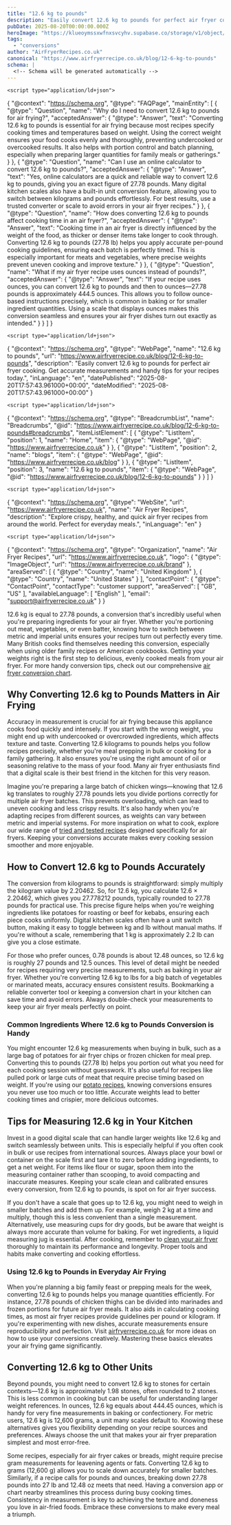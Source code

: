 ```yaml
---
title: "12.6 kg to pounds"
description: "Easily convert 12.6 kg to pounds for perfect air fryer cooking. Get accurate measurements and handy tips for your recipes today."
pubDate: 2025-08-20T00:00:00.000Z
heroImage: "https://klueoymssxwfnxsvcyhv.supabase.co/storage/v1/object/public/Shmucket/12-6-kg-to-pounds.webp"
tags:
  - "conversions"
author: "AirFryerRecipes.co.uk"
canonical: "https://www.airfryerrecipe.co.uk/blog/12-6-kg-to-pounds"
schema: |
  <!-- Schema will be generated automatically -->
---
```

<script type="application/ld+json">
{
    "@context": "https://schema.org",
    "@type": "BlogPosting",
    "url": "https://www.airfryerrecipe.co.uk/blog/12-6-kg-to-pounds",
    "mainEntityOfPage": {
        "@type": "WebPage",
        "@id": "https://www.airfryerrecipe.co.uk/blog/12-6-kg-to-pounds"
    },
    "headline": "Quickly Convert 12.6 kg to Pounds for Your Air Fryer",
    "description": "Easily convert 12.6 kg to pounds for perfect air fryer cooking. Get accurate measurements and handy tips for your recipes today.",
    "author": {
        "@type": "Person",
        "name": "AirFryerRecipes.co.uk",
        "url": "https://www.airfryerrecipe.co.uk/about",
        "image": {
            "@type": "ImageObject",
            "url": "https://klueoymssxwfnxsvcyhv.supabase.co/storage/v1/object/public/Shmucket/Me.jpg"
        }
    },
    "publisher": {
        "@type": "Organization",
        "name": "Air Fryer Recipe",
        "logo": {
            "@type": "ImageObject",
            "url": "https://cdn.prod.website-files.com/68224a465dfe9a7ab4f57570/6844191451a8b2f1e37e63cc_Untitled%20design%20-%202025-06-05T205644.948%20(1).png"
        }
    },
    "datePublished": "2025-08-20T17:57:43.961Z",
    "dateModified": "2025-08-20T17:57:43.961Z",
    "image": {
        "@type": "ImageObject",
        "url": "https://klueoymssxwfnxsvcyhv.supabase.co/storage/v1/object/public/Shmucket/12-6-kg-to-pounds.webp"
    },
    "about": {
        "@type": "Thing",
        "name": "Conversions"
    },
    "articleSection": "Conversions",
    "inLanguage": "en-GB"
}
</script>

    <script type="application/ld+json">
{
    "@context": "https://schema.org",
    "@type": "FAQPage",
    "mainEntity": [
        {
            "@type": "Question",
            "name": "Why do I need to convert 12.6 kg to pounds for air frying?",
            "acceptedAnswer": {
                "@type": "Answer",
                "text": "Converting 12.6 kg to pounds is essential for air frying because most recipes specify cooking times and temperatures based on weight. Using the correct weight ensures your food cooks evenly and thoroughly, preventing undercooked or overcooked results. It also helps with portion control and batch planning, especially when preparing larger quantities for family meals or gatherings."
            }
        },
        {
            "@type": "Question",
            "name": "Can I use an online calculator to convert 12.6 kg to pounds?",
            "acceptedAnswer": {
                "@type": "Answer",
                "text": "Yes, online calculators are a quick and reliable way to convert 12.6 kg to pounds, giving you an exact figure of 27.78 pounds. Many digital kitchen scales also have a built-in unit conversion feature, allowing you to switch between kilograms and pounds effortlessly. For best results, use a trusted converter or scale to avoid errors in your air fryer recipes."
            }
        },
        {
            "@type": "Question",
            "name": "How does converting 12.6 kg to pounds affect cooking time in an air fryer?",
            "acceptedAnswer": {
                "@type": "Answer",
                "text": "Cooking time in an air fryer is directly influenced by the weight of the food, as thicker or denser items take longer to cook through. Converting 12.6 kg to pounds (27.78 lb) helps you apply accurate per-pound cooking guidelines, ensuring each batch is perfectly timed. This is especially important for meats and vegetables, where precise weights prevent uneven cooking and improve texture."
            }
        },
        {
            "@type": "Question",
            "name": "What if my air fryer recipe uses ounces instead of pounds?",
            "acceptedAnswer": {
                "@type": "Answer",
                "text": "If your recipe uses ounces, you can convert 12.6 kg to pounds and then to ounces—27.78 pounds is approximately 444.5 ounces. This allows you to follow ounce-based instructions precisely, which is common in baking or for smaller ingredient quantities. Using a scale that displays ounces makes this conversion seamless and ensures your air fryer dishes turn out exactly as intended."
            }
        }
    ]
}
</script>

    <script type="application/ld+json">
{
    "@context": "https://schema.org",
    "@type": "WebPage",
    "name": "12.6 kg to pounds",
    "url": "https://www.airfryerrecipe.co.uk/blog/12-6-kg-to-pounds",
    "description": "Easily convert 12.6 kg to pounds for perfect air fryer cooking. Get accurate measurements and handy tips for your recipes today.",
    "inLanguage": "en",
    "datePublished": "2025-08-20T17:57:43.961000+00:00",
    "dateModified": "2025-08-20T17:57:43.961000+00:00"
}
</script>

    <script type="application/ld+json">
{
    "@context": "https://schema.org",
    "@type": "BreadcrumbList",
    "name": "Breadcrumbs",
    "@id": "https://www.airfryerrecipe.co.uk/blog/12-6-kg-to-pounds#breadcrumbs",
    "itemListElement": [
        {
            "@type": "ListItem",
            "position": 1,
            "name": "Home",
            "item": {
                "@type": "WebPage",
                "@id": "https://www.airfryerrecipe.co.uk"
            }
        },
        {
            "@type": "ListItem",
            "position": 2,
            "name": "blogs",
            "item": {
                "@type": "WebPage",
                "@id": "https://www.airfryerrecipe.co.uk/blog"
            }
        },
        {
            "@type": "ListItem",
            "position": 3,
            "name": "12.6 kg to pounds",
            "item": {
                "@type": "WebPage",
                "@id": "https://www.airfryerrecipe.co.uk/blog/12-6-kg-to-pounds"
            }
        }
    ]
}
</script>

    <script type="application/ld+json">
{
    "@context": "https://schema.org",
    "@type": "WebSite",
    "url": "https://www.airfryerrecipe.co.uk",
    "name": "Air Fryer Recipes",
    "description": "Explore crispy, healthy, and quick air fryer recipes from around the world. Perfect for everyday meals.",
    "inLanguage": "en"
}
</script>

    <script type="application/ld+json">
{
    "@context": "https://schema.org",
    "@type": "Organization",
    "name": "Air Fryer Recipes",
    "url": "https://www.airfryerrecipe.co.uk",
    "logo": {
        "@type": "ImageObject",
        "url": "https://www.airfryerrecipe.co.uk/brand"
    },
    "areaServed": [
        {
            "@type": "Country",
            "name": "United Kingdom"
        },
        {
            "@type": "Country",
            "name": "United States"
        }
    ],
    "contactPoint": {
        "@type": "ContactPoint",
        "contactType": "customer support",
        "areaServed": [
            "GB",
            "US"
        ],
        "availableLanguage": [
            "English"
        ],
        "email": "support@airfryerrecipe.co.uk"
    }
}
</script>

<p>12.6 kg is equal to 27.78 pounds, a conversion that's incredibly useful when you're preparing ingredients for your air fryer. Whether you're portioning out meat, vegetables, or even batter, knowing how to switch between metric and imperial units ensures your recipes turn out perfectly every time. Many British cooks find themselves needing this conversion, especially when using older family recipes or American cookbooks. Getting your weights right is the first step to delicious, evenly cooked meals from your air fryer. For more handy conversion tips, check out our comprehensive <a href="https://www.airfryerrecipe.co.uk/air-fryer-conversion-chart">air fryer conversion chart</a>.</p>

<h2>Why Converting 12.6 kg to Pounds Matters in Air Frying</h2>
<p>Accuracy in measurement is crucial for air frying because this appliance cooks food quickly and intensely. If you start with the wrong weight, you might end up with undercooked or overcrowded ingredients, which affects texture and taste. Converting 12.6 kilograms to pounds helps you follow recipes precisely, whether you're meal prepping in bulk or cooking for a family gathering. It also ensures you're using the right amount of oil or seasoning relative to the mass of your food. Many air fryer enthusiasts find that a digital scale is their best friend in the kitchen for this very reason.</p>
<p>Imagine you're preparing a large batch of chicken wings—knowing that 12.6 kg translates to roughly 27.78 pounds lets you divide portions correctly for multiple air fryer batches. This prevents overloading, which can lead to uneven cooking and less crispy results. It's also handy when you're adapting recipes from different sources, as weights can vary between metric and imperial systems. For more inspiration on what to cook, explore our wide range of <a href="https://www.airfryerrecipe.co.uk/recipes">tried and tested recipes</a> designed specifically for air fryers. Keeping your conversions accurate makes every cooking session smoother and more enjoyable.</p>

<h2>How to Convert 12.6 kg to Pounds Accurately</h2>
<p>The conversion from kilograms to pounds is straightforward: simply multiply the kilogram value by 2.20462. So, for 12.6 kg, you calculate 12.6 × 2.20462, which gives you 27.778212 pounds, typically rounded to 27.78 pounds for practical use. This precise figure helps when you're weighing ingredients like potatoes for roasting or beef for kebabs, ensuring each piece cooks uniformly. Digital kitchen scales often have a unit switch button, making it easy to toggle between kg and lb without manual maths. If you're without a scale, remembering that 1 kg is approximately 2.2 lb can give you a close estimate.</p>
<p>For those who prefer ounces, 0.78 pounds is about 12.48 ounces, so 12.6 kg is roughly 27 pounds and 12.5 ounces. This level of detail might be needed for recipes requiring very precise measurements, such as baking in your air fryer. Whether you're converting 12.6 kg to lbs for a big batch of vegetables or marinated meats, accuracy ensures consistent results. Bookmarking a reliable converter tool or keeping a conversion chart in your kitchen can save time and avoid errors. Always double-check your measurements to keep your air fryer meals perfectly on point.</p>

<h3>Common Ingredients Where 12.6 kg to Pounds Conversion is Handy</h3>
<p>You might encounter 12.6 kg measurements when buying in bulk, such as a large bag of potatoes for air fryer chips or frozen chicken for meal prep. Converting this to pounds (27.78 lb) helps you portion out what you need for each cooking session without guesswork. It's also useful for recipes like pulled pork or large cuts of meat that require precise timing based on weight. If you're using our <a href="https://www.airfryerrecipe.co.uk/recipe-category/potatoes">potato recipes</a>, knowing conversions ensures you never use too much or too little. Accurate weights lead to better cooking times and crispier, more delicious outcomes.</p>

<h2>Tips for Measuring 12.6 kg in Your Kitchen</h2>
<p>Invest in a good digital scale that can handle larger weights like 12.6 kg and switch seamlessly between units. This is especially helpful if you often cook in bulk or use recipes from international sources. Always place your bowl or container on the scale first and tare it to zero before adding ingredients, to get a net weight. For items like flour or sugar, spoon them into the measuring container rather than scooping, to avoid compacting and inaccurate measures. Keeping your scale clean and calibrated ensures every conversion, from 12.6 kg to pounds, is spot on for air fryer success.</p>
<p>If you don't have a scale that goes up to 12.6 kg, you might need to weigh in smaller batches and add them up. For example, weigh 2 kg at a time and multiply, though this is less convenient than a single measurement. Alternatively, use measuring cups for dry goods, but be aware that weight is always more accurate than volume for baking. For wet ingredients, a liquid measuring jug is essential. After cooking, remember to <a href="https://www.airfryerrecipe.co.uk/air-fryer-cleaner">clean your air fryer</a> thoroughly to maintain its performance and longevity. Proper tools and habits make converting and cooking effortless.</p>

<h3>Using 12.6 kg to Pounds in Everyday Air Frying</h3>
<p>When you're planning a big family feast or prepping meals for the week, converting 12.6 kg to pounds helps you manage quantities efficiently. For instance, 27.78 pounds of chicken thighs can be divided into marinades and frozen portions for future air fryer meals. It also aids in calculating cooking times, as most air fryer recipes provide guidelines per pound or kilogram. If you're experimenting with new dishes, accurate measurements ensure reproducibility and perfection. Visit <a href="https://www.airfryerrecipe.co.uk">airfryerrecipe.co.uk</a> for more ideas on how to use your conversions creatively. Mastering these basics elevates your air frying game significantly.</p>

<h2>Converting 12.6 kg to Other Units</h2>
<p>Beyond pounds, you might need to convert 12.6 kg to stones for certain contexts—12.6 kg is approximately 1.98 stones, often rounded to 2 stones. This is less common in cooking but can be useful for understanding larger weight references. In ounces, 12.6 kg equals about 444.45 ounces, which is handy for very fine measurements in baking or confectionery. For metric users, 12.6 kg is 12,600 grams, a unit many scales default to. Knowing these alternatives gives you flexibility depending on your recipe sources and preferences. Always choose the unit that makes your air fryer preparation simplest and most error-free.</p>
<p>Some recipes, especially for air fryer cakes or breads, might require precise gram measurements for leavening agents or fats. Converting 12.6 kg to grams (12,600 g) allows you to scale down accurately for smaller batches. Similarly, if a recipe calls for pounds and ounces, breaking down 27.78 pounds into 27 lb and 12.48 oz meets that need. Having a conversion app or chart nearby streamlines this process during busy cooking times. Consistency in measurement is key to achieving the texture and doneness you love in air-fried foods. Embrace these conversions to make every meal a triumph.</p>
